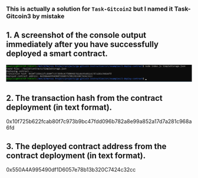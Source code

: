 ### This is actually a solution for `Task-Gitcoin2` but I named it Task-Gitcoin3 by mistake

## 1. A screenshot of the console output immediately after you have successfully deployed a smart contract.
![](./contract_deploy.png)
## 2. The transaction hash from the contract deployment (in text format).
0x10f725b622fcab80f7c973b9bc47fdd096b782a8e99a852a17d7a281c968a6fd
## 3. The deployed contract address from the contract deployment (in text format).
0x550A4A995490df1D6057e78b13b320C7424c32cc
